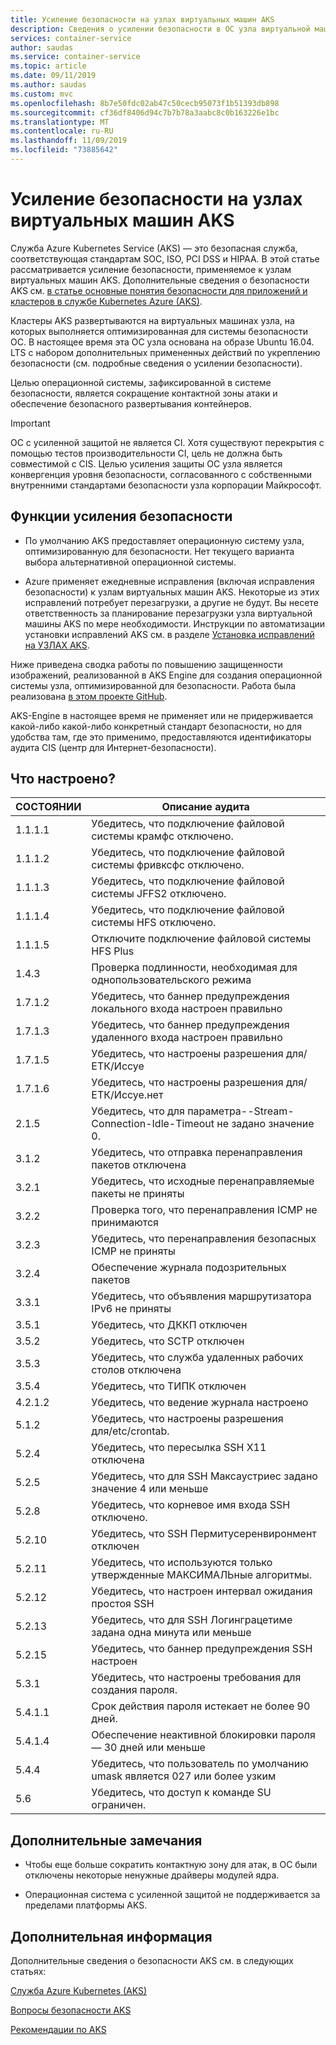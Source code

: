 ```yaml
---
title: Усиление безопасности на узлах виртуальных машин AKS
description: Сведения о усилении безопасности в ОС узла виртуальной машины AKS
services: container-service
author: saudas
ms.service: container-service
ms.topic: article
ms.date: 09/11/2019
ms.author: saudas
ms.custom: mvc
ms.openlocfilehash: 8b7e50fdc02ab47c50cecb95073f1b51393db898
ms.sourcegitcommit: cf36df8406d94c7b7b78a3aabc8c0b163226e1bc
ms.translationtype: MT
ms.contentlocale: ru-RU
ms.lasthandoff: 11/09/2019
ms.locfileid: "73885642"
---
```

# <a name="security-hardening-in-aks-virtual-machine-hosts"></a>Усиление безопасности на узлах виртуальных машин AKS 

Служба Azure Kubernetes Service (AKS) — это безопасная служба, соответствующая стандартам SOC, ISO, PCI DSS и HIPAA. В этой статье рассматривается усиление безопасности, применяемое к узлам виртуальных машин AKS. Дополнительные сведения о безопасности AKS см. [в статье основные понятия безопасности для приложений и кластеров в службе Kubernetes Azure (AKS)](https://docs.microsoft.com/azure/aks/concepts-security).

Кластеры AKS развертываются на виртуальных машинах узла, на которых выполняется оптимизированная для системы безопасности ОС. В настоящее время эта ОС узла основана на образе Ubuntu 16.04. LTS с набором дополнительных примененных действий по укреплению безопасности (см. подробные сведения о усилении безопасности).   

Целью операционной системы, зафиксированной в системе безопасности, является сокращение контактной зоны атаки и обеспечение безопасного развертывания контейнеров. 

> [!Important]
> ОС с усиленной защитой не является CI. Хотя существуют перекрытия с помощью тестов производительности CI, цель не должна быть совместимой с CIS. Целью усиления защиты ОС узла является конвергенция уровня безопасности, согласованного с собственными внутренними стандартами безопасности узла корпорации Майкрософт. 

## <a name="security-hardening-features"></a>Функции усиления безопасности 

* По умолчанию AKS предоставляет операционную систему узла, оптимизированную для безопасности. Нет текущего варианта выбора альтернативной операционной системы. 

* Azure применяет ежедневные исправления (включая исправления безопасности) к узлам виртуальных машин AKS. Некоторые из этих исправлений потребует перезагрузки, а другие не будут. Вы несете ответственность за планирование перезагрузки узла виртуальной машины AKS по мере необходимости. Инструкции по автоматизации установки исправлений AKS см. в разделе [Установка исправлений на УЗЛАХ AKS](https://docs.microsoft.com/azure/aks/node-updates-kured).

Ниже приведена сводка работы по повышению защищенности изображений, реализованной в AKS Engine для создания операционной системы узла, оптимизированной для безопасности. Работа была реализована [в этом проекте GitHub](https://github.com/Azure/aks-engine/projects/7).  

AKS-Engine в настоящее время не применяет или не придерживается какой-либо какой-либо конкретный стандарт безопасности, но для удобства там, где это применимо, предоставляются идентификаторы аудита CIS (центр для Интернет-безопасности). 

## <a name="whats-configured"></a>Что настроено?

| СОСТОЯНИИ  | Описание аудита| 
|---|---|
| 1.1.1.1 |Убедитесь, что подключение файловой системы крамфс отключено.|
| 1.1.1.2 |Убедитесь, что подключение файловой системы фривксфс отключено.|
| 1.1.1.3 |Убедитесь, что подключение файловой системы JFFS2 отключено.|
| 1.1.1.4 |Убедитесь, что подключение файловой системы HFS отключено.|
| 1.1.1.5 |Отключите подключение файловой системы HFS Plus|
|1.4.3 |Проверка подлинности, необходимая для однопользовательского режима |
|1.7.1.2 |Убедитесь, что баннер предупреждения локального входа настроен правильно |
|1.7.1.3 |Убедитесь, что баннер предупреждения удаленного входа настроен правильно |
|1.7.1.5 |Убедитесь, что настроены разрешения для/ЕТК/Иссуе |
|1.7.1.6 |Убедитесь, что настроены разрешения для/ЕТК/Иссуе.нет |
|2.1.5 |Убедитесь, что для параметра--Stream-Connection-Idle-Timeout не задано значение 0. |
|3.1.2 |Убедитесь, что отправка перенаправления пакетов отключена |
|3.2.1 |Убедитесь, что исходные перенаправляемые пакеты не приняты |
|3.2.2 |Проверка того, что перенаправления ICMP не принимаются |
|3.2.3 |Убедитесь, что перенаправления безопасных ICMP не приняты |
|3.2.4 |Обеспечение журнала подозрительных пакетов |
|3.3.1 |Убедитесь, что объявления маршрутизатора IPv6 не приняты |
|3.5.1 |Убедитесь, что ДККП отключен |
|3.5.2 |Убедитесь, что SCTP отключен |
|3.5.3 |Убедитесь, что служба удаленных рабочих столов отключена |
|3.5.4 |Убедитесь, что ТИПК отключен |
|4.2.1.2 |Убедитесь, что ведение журнала настроено |
|5.1.2 |Убедитесь, что настроены разрешения для/etc/crontab. |
|5.2.4 |Убедитесь, что пересылка SSH X11 отключена |
|5.2.5 |Убедитесь, что для SSH Максаустриес задано значение 4 или меньше |
|5.2.8 |Убедитесь, что корневое имя входа SSH отключено. |
|5.2.10 |Убедитесь, что SSH Пермитусеренвиронмент отключен |
|5.2.11 |Убедитесь, что используются только утвержденные МАКСИМАЛЬные алгоритмы. |
|5.2.12 |Убедитесь, что настроен интервал ожидания простоя SSH |
|5.2.13 |Убедитесь, что для SSH Логинграцетиме задана одна минута или меньше |
|5.2.15 |Убедитесь, что баннер предупреждения SSH настроен |
|5.3.1 |Убедитесь, что настроены требования для создания пароля. |
|5.4.1.1 |Срок действия пароля истекает не более 90 дней. |
|5.4.1.4 |Обеспечение неактивной блокировки пароля — 30 дней или меньше |
|5.4.4 |Убедитесь, что пользователь по умолчанию umask является 027 или более узким |
|5.6 |Убедитесь, что доступ к команде SU ограничен.|

## <a name="additional-notes"></a>Дополнительные замечания
 
* Чтобы еще больше сократить контактную зону для атак, в ОС были отключены некоторые ненужные драйверы модулей ядра. 

* Операционная система с усиленной защитой не поддерживается за пределами платформы AKS. 

## <a name="next-steps"></a>Дополнительная информация  

Дополнительные сведения о безопасности AKS см. в следующих статьях: 

[Служба Azure Kubernetes (AKS)](https://docs.microsoft.com/azure/aks/intro-kubernetes)

[Вопросы безопасности AKS](https://docs.microsoft.com/azure/aks/concepts-security)

[Рекомендации по AKS](https://docs.microsoft.com/azure/aks/best-practices)

